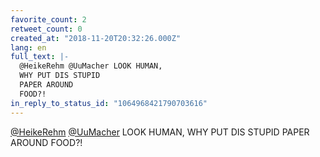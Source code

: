 ```yaml
---
favorite_count: 2
retweet_count: 0
created_at: "2018-11-20T20:32:26.000Z"
lang: en
full_text: |-
  @HeikeRehm @UuMacher LOOK HUMAN,
  WHY PUT DIS STUPID
  PAPER AROUND
  FOOD?!
in_reply_to_status_id: "1064968421790703616"
---
```


[@HeikeRehm](https://twitter.com/HeikeRehm)
[@UuMacher](https://twitter.com/UuMacher) LOOK HUMAN, WHY PUT DIS STUPID PAPER
AROUND FOOD?!
